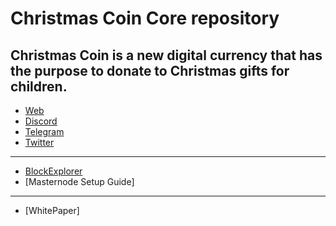 # Christmas Coin Core repository

Christmas Coin is a new digital currency that has the purpose to donate to Christmas gifts for children.
---
+ [Web](https://christmas-coin.net)
+ [Discord](https://discord.gg/fCjSvUk)
+ [Telegram](https://t.me/christmas_coin)
+ [Twitter](https://twitter.com/christmas_coin)
---
+ [BlockExplorer](http://explorer.christmas-coin.net)
+ [Masternode Setup Guide]
---
+ [WhitePaper]
